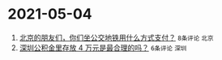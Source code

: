 # 2021-05-04

1. [北京的朋友们，你们坐公交地铁用什么方式支付？](https://www.v2ex.com/t/774819) `8条评论` `北京`
1. [深圳公积金里存放 4 万元是最合理的吗？](https://www.v2ex.com/t/774824) `6条评论` `深圳`
